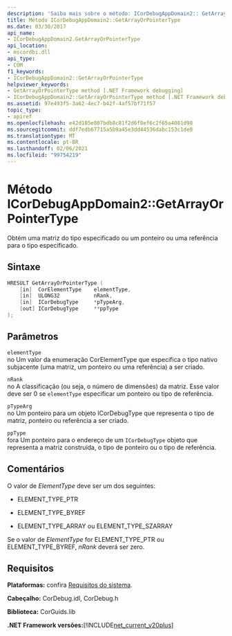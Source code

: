 ```yaml
---
description: 'Saiba mais sobre o método: ICorDebugAppDomain2:: GetArrayOrPointerType'
title: Método ICorDebugAppDomain2::GetArrayOrPointerType
ms.date: 03/30/2017
api_name:
- ICorDebugAppDomain2.GetArrayOrPointerType
api_location:
- mscordbi.dll
api_type:
- COM
f1_keywords:
- ICorDebugAppDomain2::GetArrayOrPointerType
helpviewer_keywords:
- GetArrayOrPointerType method [.NET Framework debugging]
- ICorDebugAppDomain2::GetArrayOrPointerType method [.NET Framework debugging]
ms.assetid: 97e493f5-3a62-4ec7-b42f-4af57bf71f57
topic_type:
- apiref
ms.openlocfilehash: e42d105e807bdb8c81f2d6f8ef6c2f65a4081d98
ms.sourcegitcommit: ddf7edb67715a5b9a45e3dd44536dabc153c1de0
ms.translationtype: MT
ms.contentlocale: pt-BR
ms.lasthandoff: 02/06/2021
ms.locfileid: "99754219"
---
```

# <a name="icordebugappdomain2getarrayorpointertype-method"></a>Método ICorDebugAppDomain2::GetArrayOrPointerType

Obtém uma matriz do tipo especificado ou um ponteiro ou uma referência para o tipo especificado.  
  
## <a name="syntax"></a>Sintaxe  
  
```cpp  
HRESULT GetArrayOrPointerType (  
    [in]  CorElementType    elementType,  
    [in]  ULONG32           nRank,  
    [in]  ICorDebugType     *pTypeArg,  
    [out] ICorDebugType     **ppType  
);  
```  
  
## <a name="parameters"></a>Parâmetros  

 `elementType`  
 no Um valor da enumeração CorElementType que especifica o tipo nativo subjacente (uma matriz, um ponteiro ou uma referência) a ser criado.  
  
 `nRank`  
 no A classificação (ou seja, o número de dimensões) da matriz. Esse valor deve ser 0 se `elementType` especificar um ponteiro ou tipo de referência.  
  
 `pTypeArg`  
 no Um ponteiro para um objeto ICorDebugType que representa o tipo de matriz, ponteiro ou referência a ser criado.  
  
 `ppType`  
 fora Um ponteiro para o endereço de um `ICorDebugType` objeto que representa a matriz construída, o tipo de ponteiro ou o tipo de referência.  
  
## <a name="remarks"></a>Comentários  

 O valor de *ElementType* deve ser um dos seguintes:  
  
- ELEMENT_TYPE_PTR  
  
- ELEMENT_TYPE_BYREF  
  
- ELEMENT_TYPE_ARRAY ou ELEMENT_TYPE_SZARRAY  
  
 Se o valor de *ElementType* for ELEMENT_TYPE_PTR ou ELEMENT_TYPE_BYREF, *nRank* deverá ser zero.  
  
## <a name="requirements"></a>Requisitos  

 **Plataformas:** confira [Requisitos do sistema](../../get-started/system-requirements.md).  
  
 **Cabeçalho:** CorDebug.idl, CorDebug.h  
  
 **Biblioteca:** CorGuids.lib  
  
 **.NET Framework versões:**[!INCLUDE[net_current_v20plus](../../../../includes/net-current-v20plus-md.md)]
